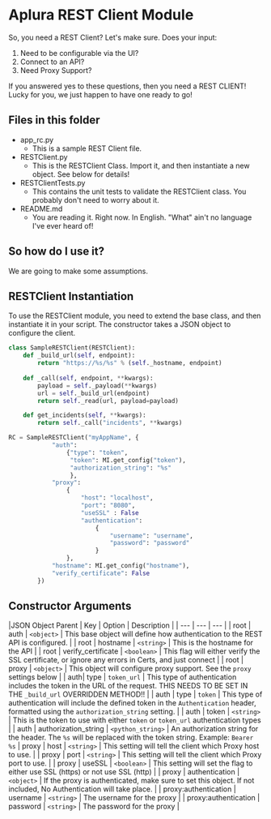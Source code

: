 Aplura REST Client Module
====

So, you need a REST Client? Let's make sure.
Does your input:
1. Need to be configurable via the UI?
1. Connect to an API?
1. Need Proxy Support?

If you answered yes to these questions, then you need a REST CLIENT! Lucky for you, we just happen to have one ready to go!

Files in this folder
----

- app_rc.py
    - This is a sample REST Client file.
- RESTClient.py
    - This is the RESTClient Class. Import it, and then instantiate a new object. See below for details!
- RESTClientTests.py
    - This contains the unit tests to validate the RESTClient class. You probably don't need to worry about it.
- README.md
    - You are reading it. Right now. In English. "What" ain't no language I've ever heard of!
    
So how do I use it?
-----

We are going to make some assumptions. 


RESTClient Instantiation
----
To use the RESTClient module, you need to extend the base class, and then instantiate it in your script. The constructor takes a JSON object to configure the client.


```python
class SampleRESTClient(RESTClient):
    def _build_url(self, endpoint):
        return "https://%s/%s" % (self._hostname, endpoint)
        
    def _call(self, endpoint, **kwargs):
        payload = self._payload(**kwargs)
        url = self._build_url(endpoint)
        return self._read(url, payload=payload)

    def get_incidents(self, **kwargs):
        return self._call("incidents", **kwargs)

RC = SampleRESTClient("myAppName", {
            "auth":
                {"type": "token",
                 "token": MI.get_config("token"),
                 "authorization_string": "%s"
                 },
            "proxy":
                {
                    "host": "localhost",
                    "port": "8080",
                    "useSSL" : False
                    "authentication":
                        {
                            "username": "username",
                            "password": "password"
                        }
                },
            "hostname": MI.get_config("hostname"),
            "verify_certificate": False
        })
```


Constructor Arguments
------
|JSON Object Parent | Key | Option | Description |
| --- | --- | --- | 
| root | auth |  `<object>` | This base object will define how authentication to the REST API is configured. |
| root | hostname | `<string>` | This is the hostname for the API |
| root | verify_certificate | `<boolean>` | This flag will either verify the SSL certificate, or ignore any errors in Certs, and just connect | 
| root | proxy | `<object>` | This object will configure proxy support. See the `proxy` settings below |
| auth| type | `token_url` | This type of authentication includes the token in the URL of the request. THIS NEEDS TO BE SET IN THE `_build_url` OVERRIDDEN METHOD!! |
| auth | type | `token` | This type of authentication will include the defined token in the `Authentication` header, formatted using the `authorization_string` setting.  |
| auth | token | `<string>` | This is the token to use with either `token` or `token_url` authentication types |
| auth | authorization_string | `<python_string>` | An authorization string for the header. The `%s` will be replaced with the token string. Example: `Bearer %s`
| proxy | host | `<string>` | This setting will tell the client which Proxy host to use. |
| proxy | port | `<string>` | This setting will tell the client which Proxy port to use. |
| proxy | useSSL | `<boolean>` | This setting will set the flag to either use SSL (https) or not use SSL (http) |
| proxy | authentication | `<object>` | If the proxy is authenticated, make sure to set this object. If not included, No Authentication will take place. |
| proxy:authentication | username | `<string>` | The username for the proxy |
| proxy:authentication | password | `<string>` | The password for the proxy |